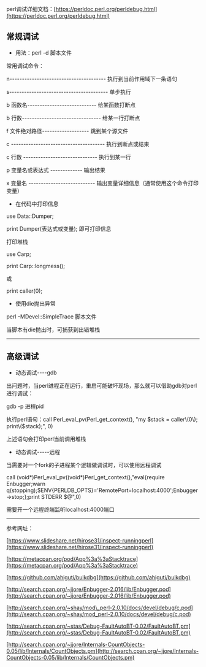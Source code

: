 perl调试详细文档：[https://perldoc.perl.org/perldebug.html](https://perldoc.perl.org/perldebug.html)

## 常规调试

* 用法：perl -d 脚本文件

常用调试命令：

n--------------------------------------- 执行到当前作用域下一条语句

s---------------------------------------- 单步执行

b 函数名---------------------------- 给某函数打断点

b 行数-------------------------------- 给某一行打断点

f 文件绝对路径------------------- 跳到某个源文件

c -------------------------------------- 执行到断点或结束

c 行数 ------------------------------ 执行到某一行

p 变量名或表达式 ------------- 输出结果

x 变量名 --------------------------- 输出变量详细信息（通常使用这个命令打印变量）

* 在代码中打印信息

use Data::Dumper;

print Dumper\(表达式或变量\); 即可打印信息

打印堆栈

use Carp;

print Carp::longmess\(\);

或

print caller\(0\);

* 使用die抛出异常

perl -MDevel::SimpleTrace 脚本文件

当脚本有die抛出时，可捕获到出错堆栈

---

## 高级调试

* 动态调试----gdb

出问题时，当perl进程正在运行，重启可能破坏现场，那么就可以借助gdb对perl进行调试：

gdb -p 进程pid

执行perl语句：call Perl\_eval\_pv\(Perl\_get\_context\(\), "my $stack = caller\(0\); print\($stack\);", 0\)

上述语句会打印perl当前调用堆栈

* 动态调试-----远程

当需要对一个fork的子进程某个逻辑做调试时，可以使用远程调试

call \(void\*\)Perl\_eval\_pv\(\(void\*\)Perl\_get\_context\(\),"eval{require Enbugger;warn q\(stopping\);$ENV{PERLDB\_OPTS}='RemotePort=localhost:4000';Enbugger-&gt;stop;};print STDERR $@",0\)

需要开一个远程终端监听localhost:4000端口

---

参考网址：

[https://www.slideshare.net/hirose31/inspect-runningperl](https://www.slideshare.net/hirose31/inspect-runningperl)

[https://metacpan.org/pod/App%3a%3aStacktrace](https://metacpan.org/pod/App%3a%3aStacktrace)

[https://github.com/ahiguti/bulkdbg](https://github.com/ahiguti/bulkdbg)

[http://search.cpan.org/~jjore/Enbugger-2.016/lib/Enbugger.pod](http://search.cpan.org/~jjore/Enbugger-2.016/lib/Enbugger.pod)

[http://search.cpan.org/~shay/mod\_perl-2.0.10/docs/devel/debug/c.pod](http://search.cpan.org/~shay/mod_perl-2.0.10/docs/devel/debug/c.pod)

[http://search.cpan.org/~stas/Debug-FaultAutoBT-0.02/FaultAutoBT.pm](http://search.cpan.org/~stas/Debug-FaultAutoBT-0.02/FaultAutoBT.pm)

[http://search.cpan.org/~jjore/Internals-CountObjects-0.05/lib/Internals/CountObjects.pm](http://search.cpan.org/~jjore/Internals-CountObjects-0.05/lib/Internals/CountObjects.pm)

